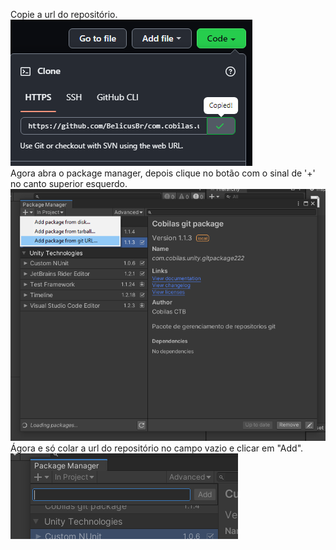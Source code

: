 Copie a url do repositório.<br/>
![](https://github.com/BelicusBr/com.cobilas.unity.gitpackage/blob/12ada82a50fca6b644d10c87b9725aa7ea4a6eba/Documentation~/Image/copy_url_gpack.png)<br/>
Agora abra o package manager, depois clique no botão com o sinal de '+' no canto superior esquerdo.<br/>
![](https://github.com/BelicusBr/com.cobilas.unity.gitpackage/blob/12ada82a50fca6b644d10c87b9725aa7ea4a6eba/Documentation~/Image/install_gpack.png)<br/>
Ágora e só colar a url do repositório no campo vazio e clicar em "Add".<br/>
![](https://github.com/BelicusBr/com.cobilas.unity.gitpackage/blob/0323c44c0a43eb6fc692b9247ad0e633748a5736/Documentation~/Image/add_url_gpack.png)<br/>